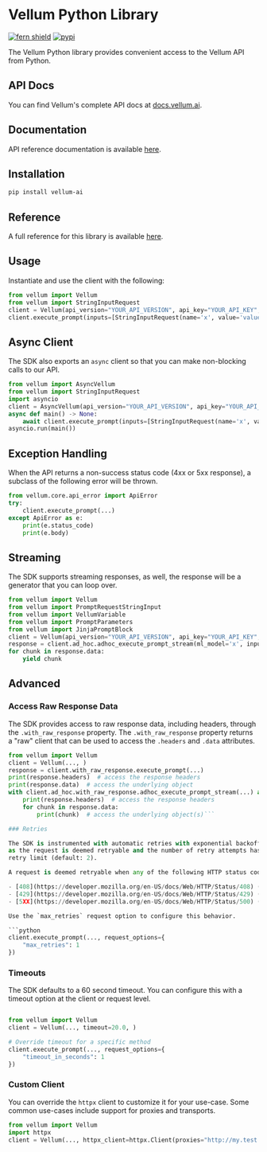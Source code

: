 # Vellum Python Library

[![fern shield](https://img.shields.io/badge/%F0%9F%8C%BF-Built%20with%20Fern-brightgreen)](https://buildwithfern.com?utm_source=github&utm_medium=github&utm_campaign=readme&utm_source=https%3A%2F%2Fgithub.com%2Fvellum-ai%2Fvellum-python-sdks)
[![pypi](https://img.shields.io/pypi/v/vellum-ai)](https://pypi.python.org/pypi/vellum-ai)

The Vellum Python library provides convenient access to the Vellum API from Python.

## API Docs
You can find Vellum's complete API docs at [docs.vellum.ai](https://docs.vellum.ai/api-reference/introduction/getting-started).

## Documentation

API reference documentation is available [here](https://docs.vellum.ai/api-reference/overview/getting-started).

## Installation

```sh
pip install vellum-ai
```

## Reference

A full reference for this library is available [here](https://github.com/vellum-ai/vellum-python-sdks/blob/HEAD/./reference.md).

## Usage

Instantiate and use the client with the following:

```python
from vellum import Vellum
from vellum import StringInputRequest
client = Vellum(api_version="YOUR_API_VERSION", api_key="YOUR_API_KEY", )
client.execute_prompt(inputs=[StringInputRequest(name='x', value='value', ), StringInputRequest(name='x', value='value', )], )
```

## Async Client

The SDK also exports an `async` client so that you can make non-blocking calls to our API.

```python
from vellum import AsyncVellum
from vellum import StringInputRequest
import asyncio
client = AsyncVellum(api_version="YOUR_API_VERSION", api_key="YOUR_API_KEY", )
async def main() -> None:
    await client.execute_prompt(inputs=[StringInputRequest(name='x', value='value', ), StringInputRequest(name='x', value='value', )], )
asyncio.run(main())
```

## Exception Handling

When the API returns a non-success status code (4xx or 5xx response), a subclass of the following error
will be thrown.

```python
from vellum.core.api_error import ApiError
try:
    client.execute_prompt(...)
except ApiError as e:
    print(e.status_code)
    print(e.body)
```

## Streaming

The SDK supports streaming responses, as well, the response will be a generator that you can loop over.

```python
from vellum import Vellum
from vellum import PromptRequestStringInput
from vellum import VellumVariable
from vellum import PromptParameters
from vellum import JinjaPromptBlock
client = Vellum(api_version="YOUR_API_VERSION", api_key="YOUR_API_KEY", )
response = client.ad_hoc.adhoc_execute_prompt_stream(ml_model='x', input_values=[PromptRequestStringInput(key='x', value='value', ), PromptRequestStringInput(key='x', value='value', )], input_variables=[VellumVariable(id='x', key='key', type="STRING", ), VellumVariable(id='x', key='key', type="STRING", )], parameters=PromptParameters(), blocks=[JinjaPromptBlock(template='template', ), JinjaPromptBlock(template='template', )], )
for chunk in response.data:
    yield chunk
```

## Advanced

### Access Raw Response Data

The SDK provides access to raw response data, including headers, through the `.with_raw_response` property.
The `.with_raw_response` property returns a "raw" client that can be used to access the `.headers` and `.data` attributes.

```python
from vellum import Vellum
client = Vellum(..., )
response = client.with_raw_response.execute_prompt(...)
print(response.headers)  # access the response headers
print(response.data)  # access the underlying object
with client.ad_hoc.with_raw_response.adhoc_execute_prompt_stream(...) as response:
    print(response.headers)  # access the response headers
    for chunk in response.data:
        print(chunk)  # access the underlying object(s)```

### Retries

The SDK is instrumented with automatic retries with exponential backoff. A request will be retried as long
as the request is deemed retryable and the number of retry attempts has not grown larger than the configured
retry limit (default: 2).

A request is deemed retryable when any of the following HTTP status codes is returned:

- [408](https://developer.mozilla.org/en-US/docs/Web/HTTP/Status/408) (Timeout)
- [429](https://developer.mozilla.org/en-US/docs/Web/HTTP/Status/429) (Too Many Requests)
- [5XX](https://developer.mozilla.org/en-US/docs/Web/HTTP/Status/500) (Internal Server Errors)

Use the `max_retries` request option to configure this behavior.

```python
client.execute_prompt(..., request_options={
    "max_retries": 1
})
```

### Timeouts

The SDK defaults to a 60 second timeout. You can configure this with a timeout option at the client or request level.

```python

from vellum import Vellum
client = Vellum(..., timeout=20.0, )

# Override timeout for a specific method
client.execute_prompt(..., request_options={
    "timeout_in_seconds": 1
})
```

### Custom Client

You can override the `httpx` client to customize it for your use-case. Some common use-cases include support for proxies
and transports.

```python
from vellum import Vellum
import httpx
client = Vellum(..., httpx_client=httpx.Client(proxies="http://my.test.proxy.example.com", transport=httpx.HTTPTransport(local_address="0.0.0.0"), ))```

